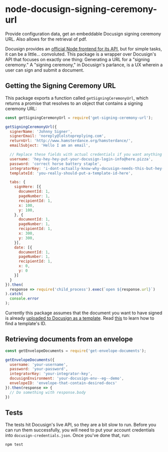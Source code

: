 # node-docusign-signing-ceremony-url

Provide configuration data, get an embeddable Docusign signing ceremony URL.  Also allows for the retrieval of pdf.

Docusign provides an [official Node frontend for its API](https://github.com/docusign/docusign-node-client), but for simple tasks, it can be a little... convoluted.  This package is a wrapper over Docusign's API that focuses on exactly one thing: Generating a URL for a "signing ceremony."  A "signing ceremony," in Docusign's parlance, is a UX wherein a user can sign and submit a document.

## Getting the Signing Ceremony URL

This package exports a function called `getSigningCeremonyUrl`, which returns a promise that resolves to an object that contains a signing ceremony URL:


``` javascript
const getSigningCeremonyUrl = require('get-signing-ceremony-url');

getSigningCeremonyUrl({
  signerName: 'Johnny Signer',
  signerEmail: 'noreply@lolstopreplying.com',
  returnUrl: 'http://www.hamsterdance.org/hamsterdance/',
  emailSubject: 'Hello I am an email',

  // Replace these fields with actual credentials if you want anything to work
  username: 'hey-hey-hey-put-your-docusign-login-info@here.pizza',
  password: 'correct horse battery staple',
  integratorKey: 'i-dont-actually-know-why-docusign-needs-this-but-hey-whatever-just-paste-it-in-here'
  templateId: 'you-really-should-put-a-template-id-here',

  tabs: {
    signHere: [{
      documentId: 1,
      pageNumber: 1,
      recipientId: 1,
      x: 100,
      y: 100,
    }, {
      documentId: 1,
      pageNumber: 1,
      recipientId: 1,
      x: 300,
      y: 300,
    }],
    date: [{
      documentId: 1,
      pageNumber: 1,
      recipientId: 1,
      x: 0,
      y: 0
    }]
  }
}).then(
  response => require('child_process').exec(`open ${response.url}`)
).catch(
  console.error
);

```

Currently this package assumes that the document you want to have signed is already [uploaded to Docusign as a template](https://support.docusign.com/guides/ndse-user-guide-working-with-templates).  Read [this](https://www.docusign.com/DocuSignHelp/Content/template-id.htm) to learn how to find a template's ID.

## Retrieving documents from an envelope

``` javascript
const getEnvelopeDocuments = require('get-envelope-documents');

getEnvelopeDocuments({
  username: 'your-username',
  password: 'your-password',
  integratorKey: 'your-integrator-key',
  docusignEnvironment: 'your-docusign-env--eg--demo',
  envelopeID: 'envelope-that-contain-desired-docs'
}).then(response => {
  // Do something with response.body 
})
```


## Tests

The tests hit Docusign's live API, so they are a bit slow to run.  Before you can run them successfully, you will need to put your account credentials into `docusign-credentials.json`.  Once you've done that, run:

````
npm test
````
